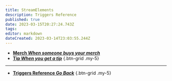 ```yaml
---
title: StreamElements
description: Triggers Reference
published: true
date: 2023-03-15T20:27:24.743Z
tags: 
editor: markdown
dateCreated: 2023-03-14T23:03:55.244Z
---
```


- [<i class="mdi mdi-account primary--text"></i> **Merch *When someone buys your merch***](/Triggers/StreamElements/Merch)
- [<i class="mdi mdi-cash primary--text"></i> **Tip *When you get a tip***](/Triggers/StreamElements/Tip)
{.btn-grid .my-5}

---

- [<i class="mdi mdi-chevron-left"></i>**Triggers Reference *Go Back***](/Triggers)
{.btn-grid .my-5}